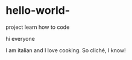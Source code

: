 # hello-world-
project learn how to code 

hi everyone 

I am italian and I love cooking. So cliché, I know!
